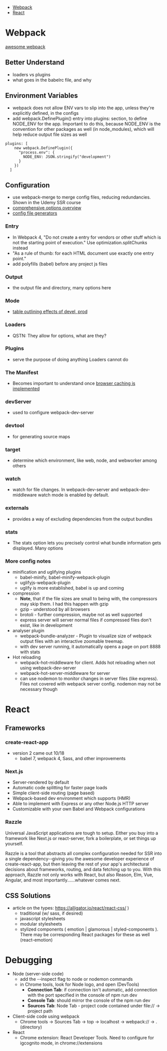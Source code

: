 * [Webpack](#webpack)
* [React](#react)

# Webpack
[awesome webpack](https://github.com/webpack-contrib/awesome-webpack#webpack-plugins)

## Better Understand

* loaders vs plugins
* what goes in the babelrc file, and why

## Environment Variables

* webpack does not allow ENV vars to slip into the app, unless they're explicitly defined, in the configs
* add webpack.DefinePlugin() entry into plugins: section, to define NODE_ENV for the app. Important to do this, because NODE_ENV is the convention for other packages as well (in node_modules), which will help reduce output file sizes as well
```
plugins: [
    new webpack.DefinePlugin({
      "process.env": {
        NODE_ENV: JSON.stringify("development")
      }
    })
  ]
```


## Configuration

* use webpack-merge to merge config files, reducing redundancies. Shown in the Udemy SSR course
* [comprehensive options overview](https://webpack.js.org/configuration/#options)
* [config file generators](https://webpack.js.org/configuration/#configuration-file-generators)

### Entry

* In Webpack 4, "Do not create a entry for vendors or other stuff which is not the starting point of execution." Use optimization.splitChunks instead
* "As a rule of thumb: for each HTML document use exactly one entry point."
* add polyfills (babel) before any project js files

### Output
* the output file and directory, many options here

### Mode
* [table outlining effects of devel, prod](https://webpack.js.org/concepts/mode/#mode-development)

### Loaders
* QSTN: They allow for options, what are they?

### Plugins
* serve the purpose of doing anything Loaders cannot do

### The Manifest
* Becomes important to understand once [browser caching is implemented](https://webpack.js.org/concepts/manifest/#the-problem)

### devServer
* used to configure webpack-dev-server

### devtool
* for generating source maps

### target
* determine which environment, like web, node, and webworker among others

### watch
* watch for file changes. In webpack-dev-server and webpack-dev-middleware watch mode is enabled by default.

### externals
* provides a way of excluding dependencies from the output bundles

### stats
* The stats option lets you precisely control what bundle information gets displayed. Many options

### More config notes

* minification and uglifying plugins
    * babel-minify, babel-minify-webpack-plugin
    * uglifyjs-webpack-plugin
    * uglify is more established, babel is up and coming
* compression
    * **Note**, that if the file sizes are small to being with, the compressors may skip them. I had this happen with gzip
    * gzip - understood by all browsers
    * brotoli - further compression, maybe not as well supported
    * express server will server normal files if compressed files don't exist, like in development
* analyser plugin
    * webpack-bundle-analyzer - Plugin to visualize size of webpack output files with an interactive zoomable treemap.
    * with dev server running, it automatically opens a page on port 8888 with stats
* Hot reloading
    * webpack-hot-middleware for client. Adds hot reloading when not using webpack-dev-server
    * webpack-hot-server-middleware for server
    * can use nodemon to monitor changes in server files (like express). Files not covered with webpack server config. nodemon may not be necessary though

# React

## Frameworks

### create-react-app
* version 2 came out 10/18
    * babel 7, webpack 4, Sass, and other improvements

### Next.js
* Server-rendered by default
* Automatic code splitting for faster page loads
* Simple client-side routing (page based)
* Webpack-based dev environment which supports (HMR)
* Able to implement with Express or any other Node.js HTTP server
* Customizable with your own Babel and Webpack configurations

### Razzle
Universal JavaScript applications are tough to setup. Either you buy into a framework like Next.js or react-server, fork a boilerplate, or set things up yourself.

Razzle is a tool that abstracts all complex configuration needed for SSR into a single dependency--giving you the awesome developer experience of create-react-app, but then leaving the rest of your app's architectural decisions about frameworks, routing, and data fetching up to you. With this approach, Razzle not only works with React, but also Reason, Elm, Vue, Angular, and most importantly......whatever comes next.

## CSS Solutions

* article on the types: https://alligator.io/react/react-css/ )
    * traditional (w/ sass, if desired)
    * javascript stylesheets
    * modular stylesheets
    * stylized components ( emotion | glamorous | styled-components ). There may be corresponding React packages for these as well (react-emotion)

# Debugging

* Node (server-side code)
    * add the --inspect flag to node or nodemon commands
    * in Chrome tools, look for Node logo, and open (DevTools)
        * **Connection Tab**:  if connection isn't automatic, add connection with the port specified in the console of npm run dev
        * **Console Tab**:  should mirror the console of the npm run dev
        * **Sources Tab**:  Node Tab - project code contained under file:// -> project path
* Client-side code using webpack
    * Chrome tools -> Sources Tab -> top -> localhost -> webpack:// -> . (directory)
* React
    * Chrome extension: React Developer Tools. Need to configure for igcognito mode, in chrome://extensions